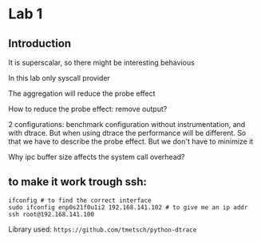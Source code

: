 # Lab 1

## Introduction

It is superscalar, so there might be interesting behavious

In this lab only syscall provider

The aggregation will reduce the probe effect

How to reduce the probe effect: remove output?

2 configurations: benchmark configuration without instrumentation, and with
dtrace. But when using dtrace the performance will be different. So that we have
to describe the probe effect. But we don't have to minimize it

Why ipc buffer size affects the system call overhead?

## to make it work trough ssh:
```
ifconfig # to find the correct interface
sudo ifconfig enp0s21f0u1i2 192.168.141.102 # to give me an ip addr
ssh root@192.168.141.100
```

Library used:
`https://github.com/tmetsch/python-dtrace`
